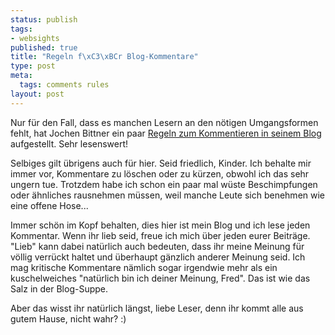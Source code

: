 ```yaml
--- 
status: publish
tags: 
- websights
published: true
title: "Regeln f\xC3\xBCr Blog-Kommentare"
type: post
meta: 
  tags: comments rules
layout: post
---
```

Nur für den Fall, dass es manchen Lesern an den nötigen Umgangsformen fehlt, hat Jochen Bittner ein paar <a href="http://blog.zeit.de/bittner/2006/08/09/die-regeln-dieses-blogs_22">Regeln zum Kommentieren in seinem Blog</a> aufgestellt. Sehr lesenswert!

Selbiges gilt übrigens auch für hier. Seid friedlich, Kinder. Ich behalte mir immer vor, Kommentare zu löschen oder zu kürzen, obwohl ich das sehr ungern tue. Trotzdem habe ich schon ein paar mal wüste Beschimpfungen oder ähnliches rausnehmen müssen, weil manche Leute sich benehmen wie eine offene Hose...

Immer schön im Kopf behalten, dies hier ist mein Blog und ich lese jeden Kommentar. Wenn ihr lieb seid, freue ich mich über jeden eurer Beiträge. "Lieb" kann dabei natürlich auch bedeuten, dass ihr meine Meinung für völlig verrückt haltet und überhaupt gänzlich anderer Meinung seid. Ich mag kritische Kommentare nämlich sogar irgendwie mehr als ein kuschelweiches "natürlich bin ich deiner Meinung, Fred". Das ist wie das Salz in der Blog-Suppe.

Aber das wisst ihr natürlich längst, liebe Leser, denn ihr kommt alle aus gutem Hause, nicht wahr? :)
